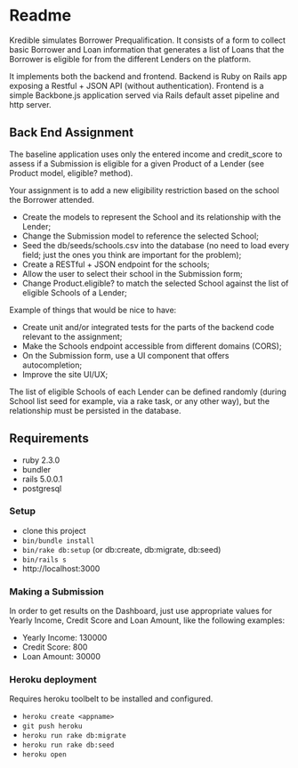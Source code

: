 # Readme

Kredible simulates Borrower Prequalification. It consists of a form to collect basic Borrower and Loan information that generates a list of Loans that the Borrower is eligible for from the different Lenders on the platform.

It implements both the backend and frontend. Backend is Ruby on Rails app exposing a Restful + JSON API (without authentication). Frontend is a simple Backbone.js application served via Rails default asset pipeline and http server.

## Back End Assignment

The baseline application uses only the entered income and credit_score to assess if a Submission is eligible for a given Product of a Lender (see Product model, eligible? method).

Your assignment is to add a new eligibility restriction based on the school the Borrower attended.

- Create the models to represent the School and its relationship with the Lender;
- Change the Submission model to reference the selected School;
- Seed the db/seeds/schools.csv into the database (no need to load every field; just the ones you think are important for the problem);
- Create a RESTful + JSON endpoint for the schools;
- Allow the user to select their school in the Submission form;
- Change Product.eligible? to match the selected School against the list of eligible Schools of a Lender;

Example of things that would be nice to have:
- Create unit and/or integrated tests for the parts of the backend code relevant to the assignment;
- Make the Schools endpoint accessible from different domains (CORS);
- On the Submission form, use a UI component that offers autocompletion;
- Improve the site UI/UX;

The list of eligible Schools of each Lender can be defined randomly (during School list seed for example, via a rake task, or any other way), but the relationship must be persisted in the database.

## Requirements

- ruby 2.3.0
- bundler
- rails 5.0.0.1
- postgresql

### Setup

- clone this project
- ```bin/bundle install```
- ```bin/rake db:setup``` (or db:create, db:migrate, db:seed)
- ```bin/rails s```
- http://localhost:3000

### Making a Submission

In order to get results on the Dashboard, just use appropriate values for Yearly Income, Credit Score and Loan Amount, like the following examples:

- Yearly Income: 130000
- Credit Score: 800
- Loan Amount: 30000

### Heroku deployment

Requires heroku toolbelt to be installed and configured.

- ```heroku create <appname>```
- ```git push heroku```
- ```heroku run rake db:migrate```
- ```heroku run rake db:seed```
- ```heroku open```
